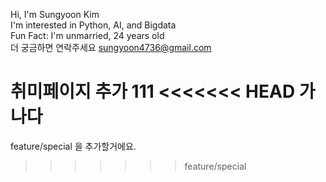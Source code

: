 Hi, I'm Sungyoon Kim  
I'm interested in Python, AI, and Bigdata  
Fun Fact: I'm unmarried, 24 years old  
더 궁금하면 연락주세요 sungyoon4736@gmail.com

취미페이지 추가 111
<<<<<<< HEAD
가나다
=======
feature/special 을 추가할거에요.
>>>>>>> feature/special
